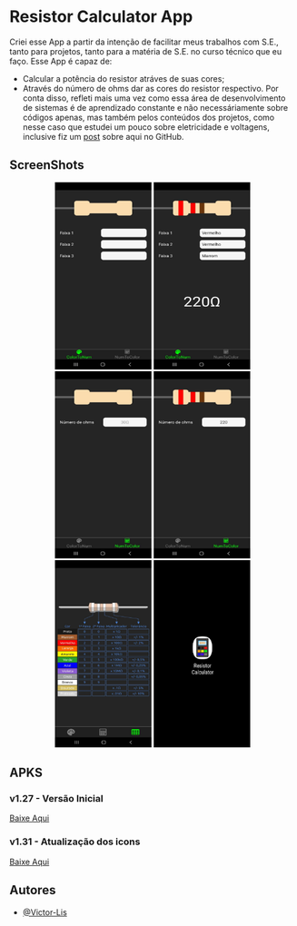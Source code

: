 # Resistor Calculator App  

Criei esse App a partir da intenção de facilitar meus trabalhos com S.E., tanto para projetos, tanto para a matéria de S.E. no curso técnico que eu faço.
Esse App é capaz de:
- Calcular a potência do resistor atráves de suas cores;
- Através do número de ohms dar as cores do resistor respectivo.
Por conta disso, refleti mais uma vez como essa área de desenvolvimento de sistemas é de aprendizado constante e não necessáriamente sobre códigos apenas, mas também pelos conteúdos dos projetos, como nesse caso que estudei um pouco sobre eletricidade e voltagens, inclusive fiz um [post](https://github.com/Victor-Lis/Entendendo-Voltagens-Arduino) sobre aqui no GitHub.

## ScreenShots 

<div align="center">
  <img alt="ColorToNum" width="170px" height="330px" src="./assets/project-images/colorToNum.jpg">
  <img alt="ColorToNumExample" width="170px" height="330px" src="./assets/project-images/colorToNum2.jpg">
</div>

<div align="center">
    <img alt="NumToColor" width="170px" height="330px" src="./assets/project-images/numToColor.jpg">
    <img alt="NumToColorExample" width="170px" height="330px" src="./assets/project-images/numToColor2.jpg">
</div>

<div align="center">
    <img alt="ModelTable" width="170px" height="330px" src="./assets/project-images/modelTable.jpg">
    <img alt="APK-View" width="170px" height="330px" src="./assets/project-images/apk-view.jpg">
</div>

## APKS 

### v1.27 - Versão Inicial
[Baixe Aqui](https://github.com/Victor-Lis/Resistor-Calculator-App/blob/master/apks/Resistor%20Calculator%20v1.27.apk)

### v1.31 - Atualização dos icons
[Baixe Aqui](https://github.com/Victor-Lis/Resistor-Calculator-App/blob/master/apks/Resistor%20Calculator%20v1.31.apk)

## Autores
- [@Victor-Lis](https://github.com/Victor-Lis)
